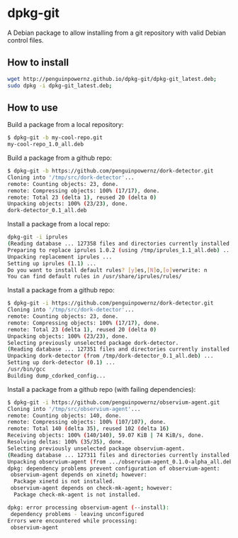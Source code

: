 dpkg-git
========

A Debian package to allow installing from a git repository with valid Debian control files.

## How to install

```sh
wget http://penguinpowernz.github.io/dpkg-git/dpkg-git_latest.deb;
sudo dpkg -i dpkg-git_latest.deb;
```

## How to use

Build a package from a local repository:

```sh
$ dpkg-git -b my-cool-repo.git
my-cool-repo_1.0_all.deb
```

Build a package from a github repo:

```sh
$ dpkg-git -b https://github.com/penguinpowernz/dork-detector.git                                                                               4 ↵
Cloning into '/tmp/src/dork-detector'...
remote: Counting objects: 23, done.
remote: Compressing objects: 100% (17/17), done.
remote: Total 23 (delta 1), reused 20 (delta 0)
Unpacking objects: 100% (23/23), done.
dork-detector_0.1_all.deb
```

Install a package from a local repo:

```sh
dpkg-git -i iprules 
(Reading database ... 127358 files and directories currently installed.)
Preparing to replace iprules 1.0.2 (using /tmp/iprules_1.1_all.deb) ...
Unpacking replacement iprules ...
Setting up iprules (1.1) ...
Do you want to install default rules? [y]es,[N]o,[o]verwrite: n
You can find default rules in /usr/share/iprules/rules/
```

Install a package from a github repo:

```sh
$ dpkg-git -i https://github.com/penguinpowernz/dork-detector.git
Cloning into '/tmp/src/dork-detector'...
remote: Counting objects: 23, done.
remote: Compressing objects: 100% (17/17), done.
remote: Total 23 (delta 1), reused 20 (delta 0)
Unpacking objects: 100% (23/23), done.
Selecting previously unselected package dork-detector.
(Reading database ... 127351 files and directories currently installed.)
Unpacking dork-detector (from /tmp/dork-detector_0.1_all.deb) ...
Setting up dork-detector (0.1) ...
/usr/bin/gcc
Building dump_cdorked_config...
```

Install a package from a github repo (with failing dependencies):

```sh
$ dpkg-git -i https://github.com/penguinpowernz/observium-agent.git
Cloning into '/tmp/src/observium-agent'...
remote: Counting objects: 140, done.
remote: Compressing objects: 100% (107/107), done.
remote: Total 140 (delta 35), reused 102 (delta 16)
Receiving objects: 100% (140/140), 59.07 KiB | 74 KiB/s, done.
Resolving deltas: 100% (35/35), done.
Selecting previously unselected package observium-agent.
(Reading database ... 127311 files and directories currently installed.)
Unpacking observium-agent (from .../observium-agent_0.1.0-alpha_all.deb) ...
dpkg: dependency problems prevent configuration of observium-agent:
 observium-agent depends on xinetd; however:
  Package xinetd is not installed.
 observium-agent depends on check-mk-agent; however:
  Package check-mk-agent is not installed.

dpkg: error processing observium-agent (--install):
 dependency problems - leaving unconfigured
Errors were encountered while processing:
 observium-agent
```
